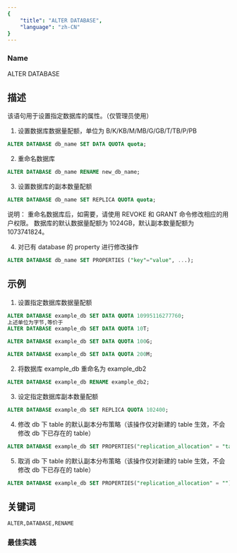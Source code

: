 ```yaml
---
{
    "title": "ALTER DATABASE",
    "language": "zh-CN"
}
---
```


<!--
Licensed to the Apache Software Foundation (ASF) under one
or more contributor license agreements.  See the NOTICE file
distributed with this work for additional information
regarding copyright ownership.  The ASF licenses this file
to you under the Apache License, Version 2.0 (the
"License"); you may not use this file except in compliance
with the License.  You may obtain a copy of the License at

  http://www.apache.org/licenses/LICENSE-2.0

Unless required by applicable law or agreed to in writing,
software distributed under the License is distributed on an
"AS IS" BASIS, WITHOUT WARRANTIES OR CONDITIONS OF ANY
KIND, either express or implied.  See the License for the
specific language governing permissions and limitations
under the License.
-->



### Name

ALTER DATABASE

## 描述

该语句用于设置指定数据库的属性。（仅管理员使用）

1) 设置数据库数据量配额，单位为 B/K/KB/M/MB/G/GB/T/TB/P/PB

```sql
ALTER DATABASE db_name SET DATA QUOTA quota;
```

2) 重命名数据库

```sql
ALTER DATABASE db_name RENAME new_db_name;
```

3) 设置数据库的副本数量配额

```sql
ALTER DATABASE db_name SET REPLICA QUOTA quota; 
```

说明：
    重命名数据库后，如需要，请使用 REVOKE 和 GRANT 命令修改相应的用户权限。
    数据库的默认数据量配额为 1024GB，默认副本数量配额为 1073741824。

4) 对已有 database 的 property 进行修改操作

```sql
ALTER DATABASE db_name SET PROPERTIES ("key"="value", ...); 
```

## 示例

1. 设置指定数据库数据量配额

```sql
ALTER DATABASE example_db SET DATA QUOTA 10995116277760;
上述单位为字节,等价于
ALTER DATABASE example_db SET DATA QUOTA 10T;

ALTER DATABASE example_db SET DATA QUOTA 100G;

ALTER DATABASE example_db SET DATA QUOTA 200M;
```

2. 将数据库 example_db 重命名为 example_db2

```sql
ALTER DATABASE example_db RENAME example_db2;
```

3. 设定指定数据库副本数量配额

```sql
ALTER DATABASE example_db SET REPLICA QUOTA 102400;
```

4. 修改 db 下 table 的默认副本分布策略（该操作仅对新建的 table 生效，不会修改 db 下已存在的 table）

```sql
ALTER DATABASE example_db SET PROPERTIES("replication_allocation" = "tag.location.default:2");
```

5. 取消 db 下 table 的默认副本分布策略（该操作仅对新建的 table 生效，不会修改 db 下已存在的 table）

```sql
ALTER DATABASE example_db SET PROPERTIES("replication_allocation" = "");
```

## 关键词

```text
ALTER,DATABASE,RENAME
```

### 最佳实践
